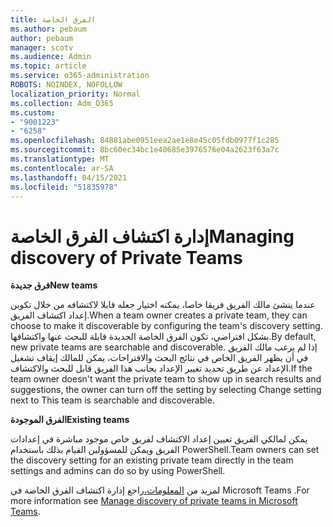 ```yaml
---
title: الفرق الخاصة
ms.author: pebaum
author: pebaum
manager: scotv
ms.audience: Admin
ms.topic: article
ms.service: o365-administration
ROBOTS: NOINDEX, NOFOLLOW
localization_priority: Normal
ms.collection: Adm_O365
ms.custom:
- "9001223"
- "6258"
ms.openlocfilehash: 84881abe0951eea2ae1e8e45c05fdb0977f1c285
ms.sourcegitcommit: 8bc60ec34bc1e40685e3976576e04a2623f63a7c
ms.translationtype: MT
ms.contentlocale: ar-SA
ms.lasthandoff: 04/15/2021
ms.locfileid: "51835978"
---
```

# <a name="managing-discovery-of-private-teams"></a><span data-ttu-id="b93b4-102">إدارة اكتشاف الفرق الخاصة</span><span class="sxs-lookup"><span data-stu-id="b93b4-102">Managing discovery of Private Teams</span></span>

<span data-ttu-id="b93b4-103">**فرق جديدة**</span><span class="sxs-lookup"><span data-stu-id="b93b4-103">**New teams**</span></span>

<span data-ttu-id="b93b4-104">عندما ينشئ مالك الفريق فريقا خاصا، يمكنه اختيار جعله قابلا لاكتشافه من خلال تكوين إعداد اكتشاف الفريق.</span><span class="sxs-lookup"><span data-stu-id="b93b4-104">When a team owner creates a private team, they can choose to make it discoverable by configuring the team's discovery setting.</span></span> <span data-ttu-id="b93b4-105">بشكل افتراضي، تكون الفرق الخاصة الجديدة قابلة للبحث عنها واكتشافها.</span><span class="sxs-lookup"><span data-stu-id="b93b4-105">By default, new private teams are searchable and discoverable.</span></span> <span data-ttu-id="b93b4-106">إذا لم يرغب مالك الفريق في أن يظهر الفريق الخاص في نتائج البحث والاقتراحات، يمكن للمالك إيقاف تشغيل الإعداد عن طريق تحديد تغيير الإعداد بجانب هذا الفريق قابل للبحث والاكتشاف.</span><span class="sxs-lookup"><span data-stu-id="b93b4-106">If the team owner doesn't want the private team to show up in search results and suggestions, the owner can turn off the setting by selecting Change setting next to This team is searchable and discoverable.</span></span>  

<span data-ttu-id="b93b4-107">**الفرق الموجودة**</span><span class="sxs-lookup"><span data-stu-id="b93b4-107">**Existing teams**</span></span>

<span data-ttu-id="b93b4-108">يمكن لمالكي الفريق تعيين إعداد الاكتشاف لفريق خاص موجود مباشرة في إعدادات الفريق ويمكن للمسؤولين القيام بذلك باستخدام PowerShell.</span><span class="sxs-lookup"><span data-stu-id="b93b4-108">Team owners can set the discovery setting for an existing private team directly in the team settings and admins can do so by using PowerShell.</span></span>  

<span data-ttu-id="b93b4-109">لمزيد من  [المعلومات،](https://docs.microsoft.com/microsoftteams/manage-discovery-of-private-teams)راجع إدارة اكتشاف الفرق الخاصة في Microsoft Teams .</span><span class="sxs-lookup"><span data-stu-id="b93b4-109">For more information see  [Manage discovery of private teams in Microsoft Teams](https://docs.microsoft.com/microsoftteams/manage-discovery-of-private-teams).</span></span>
